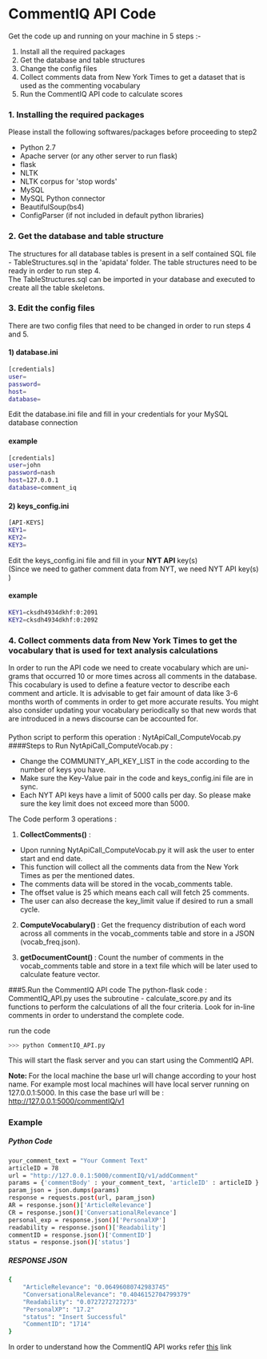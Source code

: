 CommentIQ API Code
========
Get the code up and running on your machine in 5 steps :-                                             

1. Install all the required packages
2. Get the database and table structures
3. Change the config files
4. Collect comments data from New York Times to get a dataset that is used as the commenting vocabulary
5. Run the CommentIQ API code to calculate scores


### 1. Installing the required packages

Please install the following softwares/packages before proceeding to step2

* Python 2.7
* Apache server (or any other server to run flask)
* flask
* NLTK
* NLTK corpus for 'stop words' 
* MySQL
* MySQL Python connector
* BeautifulSoup(bs4)
* ConfigParser (if not included in default python libraries)


### 2. Get the database and table structure

The structures for all database tables is present in a self contained SQL file - TableStructures.sql in the 'apidata' folder. The table structures need to be ready in order to run step 4.                 
The TableStructures.sql can be imported in your database and executed to create all the table skeletons.

### 3. Edit the config files

There are two config files that need to be changed in order to run steps 4 and 5.
#### 1) database.ini
```sh
[credentials]
user=
password=
host=
database=
```
Edit the database.ini file and fill in your credentials for your MySQL database connection
#### example
```sh
[credentials]
user=john
password=nash
host=127.0.0.1
database=comment_iq
```
#### 2) keys_config.ini
```sh
[API-KEYS]
KEY1=
KEY2=
KEY3=
```
Edit the keys_config.ini file and fill in your <b>NYT API</b> key(s)           
(Since we need to gather comment data from NYT, we need NYT API key(s) ) 
#### example
```sh
KEY1=cksdh4934dkhf:0:2091
KEY2=cksdh4934dkhf:0:2092
```
### 4. Collect comments data from New York Times to get the vocabulary that is used for text analysis calculations
In order to run the API code we need to create vocabulary which are uni-grams that occurred 10 or more times across all comments in the database. This cocabulary is used to define a feature vector to describe each comment and article. It is advisable to get fair amount of data like 3-6 months worth of comments in order to get more accurate results. You might also consider updating your vocabulary periodically so that new words that are introduced in a news discourse can be accounted for. 
####
Python script to perform this operation : NytApiCall_ComputeVocab.py
####Steps to Run NytApiCall_ComputeVocab.py :

* Change the COMMUNITY_API_KEY_LIST in the code according to the number of keys you have. 
* Make sure the Key-Value pair in the code and keys_config.ini file are in sync.
* Each NYT API keys have a limit of 5000 calls per day. So please make sure the key limit does not exceed more than 5000.

The Code perform 3 operations :

1) <b>CollectComments()</b> :                    
* Upon running NytApiCall_ComputeVocab.py it will ask the user to enter start and end date. 
* This function will collect all the comments data from the New York Times as per the mentioned dates. 
* The comments data will be stored in the vocab_comments table. 
* The offset value is 25 which means each call will fetch 25 comments. 
* The user can also decrease the key_limit value if desired to run a small cycle.

2) <b>ComputeVocabulary() </b> : Get the frequency distribution of each word across all comments in the vocab_comments table and store in a JSON (vocab_freq.json).

3) <b> getDocumentCount() </b> : Count the number of comments in the vocab_comments table and store in a text file which will be later used to calculate feature vector.


###5.Run the CommentIQ API code
The python-flask code : CommentIQ_API.py uses the subroutine - calculate_score.py and its functions to perform the calculations of all the four criteria. Look for in-line comments in order to understand the complete code.

run the code
```sh 
>>> python CommentIQ_API.py 
```
This will start the flask server and you can start using the CommentIQ API.

<b>Note: </b>For the local machine the base url will change according to your host name. For example most local machines will have local server running on 127.0.0.1:5000.  In this case the base url will be : http://127.0.0.1:5000/commentIQ/v1
#####
###  Example
##### Python Code
```sh
your_comment_text = "Your Comment Text"
articleID = 78
url = "http://127.0.0.1:5000/commentIQ/v1/addComment"
params = {'commentBody' : your_comment_text, 'articleID' : articleID }
param_json = json.dumps(params)
response = requests.post(url, param_json)
AR = response.json()['ArticleRelevance']
CR = response.json()['ConversationalRelevance']
personal_exp = response.json()['PersonalXP']
readability = response.json()['Readability']
commentID = response.json()['CommentID']
status = response.json()['status']
```
##### RESPONSE JSON
```sh
{
    "ArticleRelevance": "0.06496080742983745"
    "ConversationalRelevance": "0.4046152704799379"
    "Readability": "0.0727272727273"
    "PersonalXP": "17.2"
    "status": "Insert Successful"
    "CommentID": "1714"
}        
```

In order to understand how the CommentIQ API works refer <a href="https://github.com/comp-journalism/commentIQ" target="_blank">this</a> link




